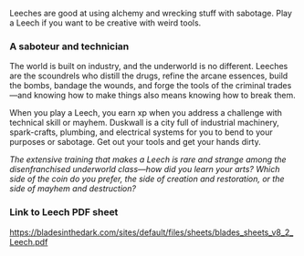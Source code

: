 Leeches are good at using alchemy and wrecking stuff with sabotage. Play a Leech if you want to be creative with weird tools.

### A saboteur and technician
The world is built on industry, and the underworld is no different. Leeches are the scoundrels who distill the drugs, refine the arcane essences, build the bombs, bandage the wounds, and forge the tools of the criminal trades—and knowing how to make things also means knowing how to break them.

When you play a Leech, you earn xp when you address a challenge with
technical skill or mayhem. Duskwall is a city full of industrial machinery,
spark-crafts, plumbing, and electrical systems for you to bend to your purposes
or sabotage. Get out your tools and get your hands dirty.

*The extensive training that makes a Leech is rare and strange among the*
*disenfranchised underworld class—how did you learn your arts? Which side of*
*the coin do you prefer, the side of creation and restoration, or the side of mayhem*
*and destruction?*

### Link to Leech PDF sheet 
https://bladesinthedark.com/sites/default/files/sheets/blades_sheets_v8_2_Leech.pdf